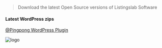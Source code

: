 > Download the latest Open Source versions of Listingslab Software

#### Latest WordPress zips

[@Pingpong WordPress Plugin](https://github.com/listingslab-software/listingslab-download/raw/master/wordpress/plugins/listingslab.zip)

![logo](https://listingslab.com/public/png/avatars/Smiley.png)